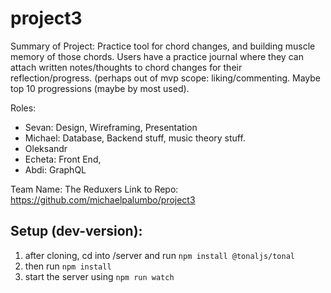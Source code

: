 # project3

Summary of Project: Practice tool for chord changes, and building muscle memory of those chords. Users have a practice journal where they can attach written notes/thoughts to chord changes for their reflection/progress. (perhaps out of mvp scope: liking/commenting. Maybe top 10 progressions (maybe by most used). 

Roles: 
- Sevan: Design, Wireframing, Presentation
- Michael: Database, Backend stuff, music theory stuff. 
- Oleksandr
- Echeta: Front End, 
- Abdi: GraphQL

Team Name: The Reduxers
Link to Repo: https://github.com/michaelpalumbo/project3


## Setup (dev-version):

1. after cloning, cd into /server and run ```npm install @tonaljs/tonal```
2. then run ```npm install```
3. start the server using ```npm run watch```
